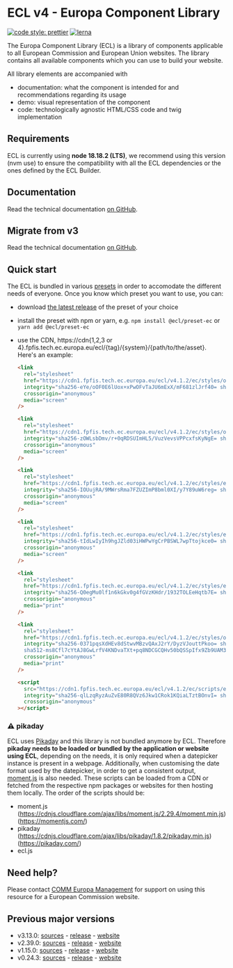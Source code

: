 # ECL v4 - Europa Component Library

[![code style: prettier](https://img.shields.io/badge/code_style-prettier-ff69b4.svg?style=flat-square)](https://github.com/prettier/prettier)
[![lerna](https://img.shields.io/badge/maintained%20with-lerna-cc00ff.svg)](https://lernajs.io/)

The Europa Component Library (ECL) is a library of components applicable to all European Commission and European Union websites. The library contains all available components which you can use to build your website.

All library elements are accompanied with

- documentation: what the component is intended for and recommendations regarding its usage
- demo: visual representation of the component
- code: technologically agnostic HTML/CSS code and twig implementation

## Requirements

ECL is currently using **node 18.18.2 (LTS)**, we recommend using this version (nvm use) to ensure the compatibility with all the ECL dependencies or the ones defined by the ECL Builder.

## Documentation

Read the technical documentation [on GitHub](docs/README.md).

## Migrate from v3

Read the technical documentation [on GitHub](docs/Migrating-v4.md).

## Quick start

The ECL is bundled in various [presets](docs/presets.md) in order to accomodate the different needs of everyone. Once you know which preset you want to use, you can:

- download [the latest release](https://github.com/ec-europa/europa-component-library/releases/latest) of the preset of your choice
- install the preset with npm or yarn, e.g. `npm install @ecl/preset-ec` or `yarn add @ecl/preset-ec`
- use the CDN, https://cdn{1,2,3 or 4}.fpfis.tech.ec.europa.eu/ecl/{tag}/{system}/{path/to/the/asset}. Here's an example:

  ```html
  <link
    rel="stylesheet"
    href="https://cdn1.fpfis.tech.ec.europa.eu/ecl/v4.1.2/ec/styles/optional/ecl-ec-default.css"
    integrity="sha256-eYe/oOF0E6lUox+xPwOFvTaJU6mExX/mF681zlJrf40= sha384-ztvnlK1ljWZDT6+6PbugUXY70xL6wANkmootPDCv0YabV1UDUhmXwi2AQvy0LRYS sha512-sysiLnUuKw3XhN29u+VsvIKAl5t5YZeKzlERuWzxusTeUujXR74yq9/ls3C/iGZnnlryq2a7+AsurNgUmw2MEw=="
    crossorigin="anonymous"
    media="screen"
  />
  ```

  ```html
  <link
    rel="stylesheet"
    href="https://cdn1.fpfis.tech.ec.europa.eu/ecl/v4.1.2/ec/styles/optional/ecl-reset.css"
    integrity="sha256-zOWLsbDmv/r+0qRDSUImHL5/VuzVevsVPPcxfsKyNgE= sha384-LOKdeb9yF4VYqYWwEXIwt+ovlvJ9pbLy5AMwRs6JrUDAR2h6jOgBTdZEbwT55i+g sha512-RjGsZg92msgCq0epMcBGA5L49dX76ObQR+dFRHuTv2iPigjeWmVnK1uFHr8EA6DjbhUjSnLp882YDfm9pwxwFg=="
    crossorigin="anonymous"
    media="screen"
  />
  ```

  ```html
  <link
    rel="stylesheet"
    href="https://cdn1.fpfis.tech.ec.europa.eu/ecl/v4.1.2/ec/styles/ecl-ec.css"
    integrity="sha256-IOUujRA/9MWrsRma7FZUZImP8bml0XI/y7Y89uW6reg= sha384-0ROxtVoR6xxDE4ftTbcA40KA2Y8Q9P1O/Mv9cjZBMUTLHI6Szlt65TU9bnupc4dk sha512-ws7koh10xj+Bd+9yS2XJ3LvDb9+hT0l5oePX5iIDe3jEaYkQoAjdN3OXAdup2MF0kVI7bncc9Kb12UCwD9pnZw=="
    crossorigin="anonymous"
    media="screen"
  />
  ```

  ```html
  <link
    rel="stylesheet"
    href="https://cdn1.fpfis.tech.ec.europa.eu/ecl/v4.1.2/ec/styles/ecl-ec-utilities.css"
    integrity="sha256-tIdLwIyIh9hgJZld03iHWPwYgCrPBSWL7wpTtojkce0= sha384-qyWXPM3tG7doC+99DzZs+BSD6+JkVe6ibqyhTEqOMA5DWs29+HuRVfyyFhIbanAW sha512-CiRsDHH9j/6uxEMf+UbJpucrWbS8Asd136eoYq0vIk8IAiyTCy7KrMclYYYN/ijd44fDGResnpkUwjzItLfxdg=="
    crossorigin="anonymous"
    media="screen"
  />
  ```

  ```html
  <link
    rel="stylesheet"
    href="https://cdn1.fpfis.tech.ec.europa.eu/ecl/v4.1.2/ec/styles/ecl-ec-print.css"
    integrity="sha256-Q0egMu0lf1n6kGkv0g4fGVzKHdr/1932TOLEeHqtb7E= sha384-j5zScE8LEgVGXVl0f19iMnwQAiJkrmDRNIZlEaeK5WPizVNzXxhZRHOTfREp74kH sha512-Xhue/eb1UXKMaMnCChYO+DB06663mM1KvZWaSbrqaedCX3mQETYICm+nEDPUbGDNCrmJUDygGjBIxAUX7U0LkQ=="
    crossorigin="anonymous"
    media="print"
  />
  ```

  ```html
  <link
    rel="stylesheet"
    href="https://cdn1.fpfis.tech.ec.europa.eu/ecl/v4.1.2/ec/styles/optional/ecl-ec-default-print.css"
    integrity="sha256-0371pqsXdHEv8dStwvMBzvQAxJ2rY/DyzVJouttPkoo= sha384-JuhUn0wiks/udoNfDOjDJ/ji94tvH6qdRB6d8bafE2+7xf3XrEU1lfKdZlNlcBVE
    sha512-ms8Cfl7cYtAJ8GwLrfV4KNDvaTXt+pq8NDCGCQHv50bQSSpIfx9Zb9UAM3jYjWnlucp4JuDKKJEeQGVvE1sVfg=="
    crossorigin="anonymous"
    media="print"
  />
  ```

  ```html
  <script
    src="https://cdn1.fpfis.tech.ec.europa.eu/ecl/v4.1.2/ec/scripts/ecl-ec.js"
    integrity="sha256-qlLzqRyzAuZvE80R8QVz6Jkw1CRok1KQiaLTztBOnvI= sha384-R+jnfTEvaegWepKrBQk/JQEiipFpvQ2KlhTVZxH+Y75SRFXeb7dsEwd6XyQl4Hbp sha512-Edgz1/Zu70eay1pQmNC0ktmYL27yN9pnSiNKEmmx9rsMJW3g3C78tOsC6jvB2eozhsTUh940mSZq9iyIo3cZyw=="
    crossorigin="anonymous"
  ></script>
  ```

### :warning: pikaday

ECL uses [Pikaday](https://github.com/Pikaday/Pikaday) and this library is not bundled anymore by ECL.
Therefore **pikaday needs to be loaded or bundled by the application or website using ECL**, depending on the needs, it is only required when a datepicker instance is present in a webpage.
Additionally, when customising the date format used by the datepicker, in order to get a consistent output, [moment.js](https://momentjs.com/) is also needed.
These scripts can be loaded from a CDN or fetched from the respective npm packages or websites for then hosting them locally.
The order of the scripts should be:

- moment.js (https://cdnjs.cloudflare.com/ajax/libs/moment.js/2.29.4/moment.min.js) (https://momentjs.com/)
- pikaday (https://cdnjs.cloudflare.com/ajax/libs/pikaday/1.8.2/pikaday.min.js) (https://pikaday.com/)
- ecl.js

## Need help?

Please contact [COMM Europa Management](mailto:Europamanagement@ec.europa.eu) for support on using this resource for a European Commission website.

## Previous major versions

- v3.13.0: [sources](https://github.com/ec-europa/europa-component-library/tree/v3) - [release](https://github.com/ec-europa/europa-component-library/releases/tag/v3.13.0) - [website](https://ec.europa.eu/component-library/v3.13.0/)
- v2.39.0: [sources](https://github.com/ec-europa/europa-component-library/tree/v2) - [release](https://github.com/ec-europa/europa-component-library/releases/tag/v2.39.0) - [website](https://ec.europa.eu/component-library/v2.39.0/)
- v1.15.0: [sources](https://github.com/ec-europa/europa-component-library/tree/v1) - [release](https://github.com/ec-europa/europa-component-library/releases/tag/v1.15.0) - [website](https://ec.europa.eu/component-library/v1.15.0/)
- v0.24.3: [sources](https://github.com/ec-europa/europa-component-library/tree/v0) - [release](https://github.com/ec-europa/europa-component-library/releases/tag/v0.24.3) - [website](https://ec.europa.eu/component-library/v0.24.3/)
